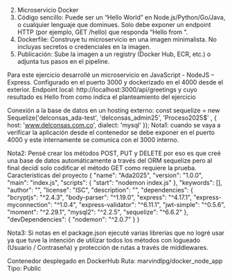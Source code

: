 2. Microservicio Docker
1. Código sencillo:
Puede ser un “Hello World” en Node.js/Python/Go/Java, o cualquier lenguaje que dominues.
Solo debe exponer un endpoint HTTP (por ejemplo, GET /hello) que responda “Hello from ”.
2. Dockerfile:
Construye tu microservicio en una imagen minimalista.
No incluyas secretos o credenciales en la imagen.
3. Publicación:
Sube la imagen a un registry (Docker Hub, ECR, etc.) o adjunta tus pasos en el pipeline.

Para este ejercicio desarrollé un microservicio en JavaScript - NodeJS – Express.
Configurado en el puerto 3000 y dockerizado en el 4000 desde el exterior.
Endpoint local: http://localhost:3000/api/greetings y cuyo resultado es Hello from como indica 
el planteamiento del ejercicio

Conexión a la base de datos en un hosting externo:
const sequelize = new Sequelize('delconsas_ada-test', 'delconsas_admin25', 'Proceso2025$' , 
{
 host: 'www.delconsas.com.co',
 dialect: 'mysql'
});
Nota1: cuando se vaya a verificar la aplicación desde el contenedor se debe exponer en el 
puerto 4000 y este internamente se comunica con el 3000 interno.

Nota2: Pensé crear los métodos POST, PUT y DELETE por eso es que creé una base de 
datos automáticamente a través del ORM sequelize pero al final decidí solo codificar el 
método GET como requiere la prueba.
Características del proyecto
{
 "name": "Ada2025",
 "version": "1.0.0",
 "main": "index.js",
"scripts": {
"start": "nodemon index.js"
},
 "keywords": [],
 "author": "",
 "license": "ISC",
 "description": "",
 "dependencies": {
 "bcryptjs": "^2.4.3",
 "body-parser": "^1.19.0",
 "express": "^4.17.1",
 "express-myconnection": "^1.0.4",
 "express-validator": "^6.11.1",
 "jwt-simple": "^0.5.6",
 "moment": "^2.29.1",
 "mysql2": "^2.2.5",
 "sequelize": "^6.6.2"
 },
 "devDependencies": {
 "nodemon": "^2.0.7"
 }
}

Nota3: Si notas en el package.json ejecuté varias librerías que no logré usar ya que tuve la 
intención de utilizar todos los métodos con logueado (Usuario / Contraseña) y protección de rutas 
a través de middlewares.

Contenedor desplegado en DockerHub
Ruta: marvindlpg/docker_node_app
Tipo: Public
